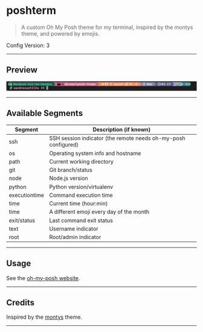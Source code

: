 # poshterm

> A custom Oh My Posh theme for my terminal, inspired by the montys theme, and powered by emojis.

Config Version: 3

---

## Preview

![Theme Preview](./example.png)

---

## Available Segments

| Segment         | Description (if known)                                        |
|-----------------|---------------------------------------------------------------|
| ssh             | SSH session indicator (the remote needs oh-my-posh configured)|
| os              | Operating system info  and hostname                           |
| path            | Current working directory                                     |
| git             | Git branch/status                                             |
| node            | Node.js version                                               |
| python          | Python version/virtualenv                                     |
| executiontime   | Command execution time                                        |
| time            | Current time (hour:min)                                       |
| time            | A different emoji every day of the month                      |
| exit/status     | Last command exit status                                      |
| text            | Username indicator                                            |
| root            | Root/admin indicator                                          |

---

## Usage

See the [oh-my-posh website](https://ohmyposh.dev/docs/installation/customize).

---

## Credits

Inspired by the [montys](https://github.com/JanDeDobbeleer/oh-my-posh/blob/main/themes/montys.omp.json) theme.

---
